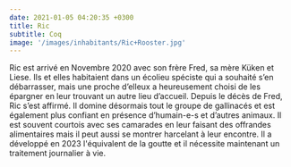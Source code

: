 ```yaml
---
date: 2021-01-05 04:20:35 +0300
title: Ric
subtitle: Coq
image: '/images/inhabitants/Ric+Rooster.jpg'
---
```


Ric est arrivé en Novembre 2020 avec son frère Fred, sa mère Küken et Liese. Ils et elles habitaient dans un écolieu spéciste qui a souhaité s’en débarrasser, mais une proche d’elleux a heureusement choisi de les épargner en leur trouvant un autre lieu d’accueil.
Depuis le décès de Fred, Ric s’est affirmé. Il domine désormais tout le groupe de gallinacés et est également plus confiant en présence d’humain-e-s et d’autres animaux. Il est souvent courtois avec ses camarades en leur faisant des offrandes alimentaires mais il peut aussi se montrer harcelant à leur encontre. Il a développé en 2023 l'équivalent de la goutte et il nécessite maintenant un traitement journalier à vie.